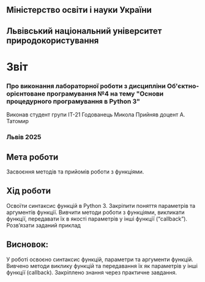 ## Міністерство освіти і науки України

## Львівський національний університет природокористування
# Звіт 
### Про виконання лабораторної роботи з дисципліни Об'єктно-орієнтоване програмування №4 на тему "Основи процедурного програмування в Python 3"
Виконав студент групи ІТ-21 Годованець Микола
Прийняв доцент А. Татомир
### Львів 2025

## Мета роботи 
Засвоєння методів та прийомів роботи з функціями.


## Хід роботи
Освоїти синтаксис функцій в Python 3. Закріпити поняття параметрів та аргументів функції. Вивчити методи роботи з функціями, викликати функції, передавати їх в якості параметрів у інші функції (“callback”). Розв’язати заданий приклад

## Висновок: 
У роботі освоєно синтаксис функцій, параметри та аргументи функцій. Вивчено методи виклику функцій та передавання їх як параметрів у інші функції (callback). Закріплено знання через практичне завдання.

